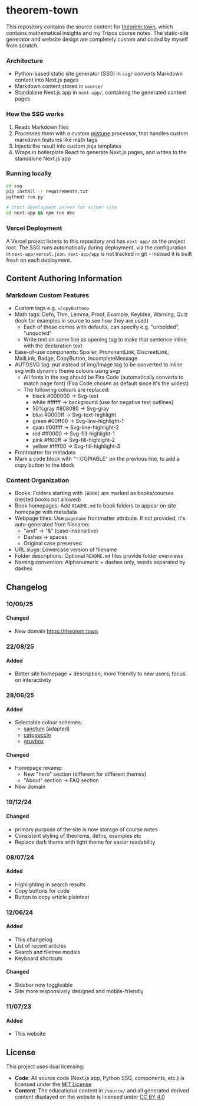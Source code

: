 # theorem-town

This repository contains the source content for [theorem.town](https://theorem.town), which contains mathematical insights and my Tripos course notes. The static-site generator and website design are completely custom and coded by myself from scratch.

### Architecture

- Python-based static site generator (SSG) in `ssg/` converts Markdown content into Next.js pages
- Markdown content stored in `source/`
- Standalone Next.js app in `next-app/`, containing the generated content pages

### How the SSG works

1. Reads Markdown files
2. Processes them with a custom [mistune](https://github.com/lepture/mistune) processor, that handles custom markdown features like math tags
3. Injects the result into custom jinja templates
4. Wraps in boilerplate React to generate Next.js pages, and writes to the standalone Next.js app

### Running locally

```bash
cd ssg
pip install -r requirements.txt
python3 run.py

# Start development server for either site
cd next-app && npm run dev
```


### Vercel Deployment

A Vercel project listens to this repository and has `next-app/` as the project root. The SSG runs automatically during deployment, via the configuration in `next-app/vercel.json`. `next-app/app` is not tracked in git - instead it is built fresh on each deployment.

## Content Authoring Information

### Markdown Custom Features

- Custom tags e.g. `<CopyButton>`
- Math tags: Defn, Thm, Lemma, Proof, Example, KeyIdea, Warning, Quiz (look for examples in source to see how they are used)
    - Each of these comes with defaults, can specify e.g. "unbolded", "unquoted"
    - Write text on same line as opening tag to make that sentence inline with the declaration text
- Ease-of-use components: Spoiler, ProminentLink, DiscreetLink, MailLink, Badge, CopyButton, IncompleteMessage
- AUTOSVG tag: put instead of img/Image tag to be converted to inline svg with dynamic theme colours using svgr
    - All fonts in the svg should be Fira Code (automatically converts to match page font) (Fira Code chosen as default since it's the widest)
    - The following colours are replaced:
        - black   #000000 -> Svg-text
        - white   #ffffff -> background (use for negative text outlines)
        - 50%gray #808080 -> Svg-gray
        - blue    #0000ff -> Svg-text-highlight
        - green   #00ff00 -> Svg-line-highlight-1
        - cyan    #00ffff -> Svg-line-highlight-2
        - red     #ff0000 -> Svg-fill-highlight-1
        - pink    #ff00ff -> Svg-fill-highlight-2
        - yellow  #ffff00 -> Svg-fill-highlight-3
- Frontmatter for metadata
- Mark a code block with ":::COPIABLE" on the previous line, to add a copy button to the block

### Content Organization

- Books: Folders starting with `[BOOK]` are marked as books/courses (nested books not allowed)
- Book homepages: Add `README.md` to book folders to appear on site homepage with metadata
- Webpage titles: Use `pagename` frontmatter attribute. If not provided, it's auto-generated from filename:
    - "and" → "&" (case-insensitive)  
    - Dashes → spaces
    - Original case preserved
- URL slugs: Lowercase version of filename
- Folder descriptions: Optional `README.md` files provide folder overviews
- Naming convention: Alphanumeric + dashes only, words separated by dashes

## Changelog

### 10/09/25

#### Changed

- New domain https://theorem.town

### 22/08/25

#### Added

- Better site homepage + description, more friendly to new users; focus on interactivity

### 28/06/25

#### Added

- Selectable colour schemes:
  - [sanctum](https://github.com/jdanielmourao/obsidian-sanctum/tree/main) (adapted)
  - [catppuccin](https://catppuccin.com/palette/)
  - [gruvbox](https://github.com/morhetz/gruvbox?tab=readme-ov-file#palette)

#### Changed

- Homepage revamp:
  - New "hero" section (different for different themes)
  - "About" section -> FAQ section
- New domain

### 19/12/24

#### Changed

- primary purpose of the site is now storage of course notes
- Consistent styling of theorems, defns, examples etc
- Replace dark theme with light theme for easier readability

### 08/07/24

#### Added

- Highlighting in search results
- Copy buttons for code
- Button to copy article plaintext

### 12/06/24

#### Added

- This changelog
- List of recent articles
- Search and filetree modals
- Keyboard shortcuts

#### Changed

- Sidebar now toggleable
- Site more responsively designed and mobile-friendly

### 11/07/23

#### Added

- This website

## License

This project uses dual licensing:

- **Code**: All source code (Next.js app, Python SSG, components, etc.) is licensed under the [MIT License](LICENSE)
- **Content**: The educational content in `/source/` and all generated derived content displayed on the website is licensed under [CC BY 4.0](LICENSE-CONTENT)